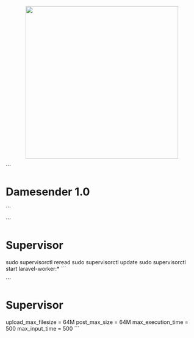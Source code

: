 <p align="center"><a href="https://laravel.com" target="_blank"><img src="https://raw.githubusercontent.com/laravel/art/master/logo-lockup/5%20SVG/2%20CMYK/1%20Full%20Color/laravel-logolockup-cmyk-red.svg" width="400"></a></p>
´´´
<h1> Damesender 1.0</h1>

´´´

´´´
<h1> Supervisor</h1>
sudo supervisorctl reread
sudo supervisorctl update
sudo supervisorctl start laravel-worker:*
´´´

´´´
<h1> Supervisor</h1>
upload_max_filesize = 64M
post_max_size = 64M
max_execution_time = 500
max_input_time = 500
´´´
